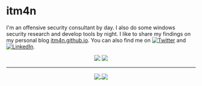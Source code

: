 # itm4n


I'm an offensive security consultant by day. I also do some windows security research and develop tools by night. I like to share my findings on my personal blog [itm4n.github.io](https://itm4n.github.io). You can also find me on [![Twitter][1.2]][1] and [![LinkedIn][2.2]][2].

[1.2]: http://i.imgur.com/wWzX9uB.png (twitter icon without padding)
[2.2]: https://raw.githubusercontent.com/MartinHeinz/MartinHeinz/master/linkedin-3-16.png (LinkedIn icon without padding)

[1]: https://twitter.com/itm4n
[2]: https://linkedin.com/in/clementlabro

<p align="center">
    <a href="https://twitter.com/itm4n"><img src="https://img.shields.io/twitter/follow/itm4n?style=for-the-badge&logo=twitter&logoColor=ffffff&labelColor=1a1a1a&color=802000"></a>
    <a href="https://github.com/itm4n"><img src="https://img.shields.io/github/followers/itm4n?style=for-the-badge&logo=github&logoColor=ffffff&labelColor=1a1a1a&color=802000"></a>
</p>

---

<p align="center">

<a href="https://github.com/itm4n/itm4n">
  <img align="center" src="https://github-readme-stats.vercel.app/api?username=itm4n&include_all_commits=true&custom_title=itm4n's+GitHub+Stats&hide=contribs&show_icons=true&line_height=32&count_private=true&title_color=ffffff&text_color=c9cacc&icon_color=b32d00&bg_color=1a1a1a" />
</a>

<a href="https://github.com/itm4n/itm4n">
  <img align="center" src="https://github-readme-stats.vercel.app/api/top-langs/?username=itm4n&hide_title=false&exclude_repo=itm4n.github.io&langs_count=3&layout=default&hide_border=false&bg_color=1a1a1a&text_color=c9cacc&title_color=ffffff" />
</a>

</p>
